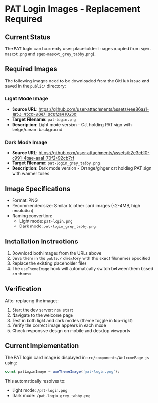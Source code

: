 # PAT Login Images - Replacement Required

## Current Status
The PAT login card currently uses placeholder images (copied from `sgex-mascot.png` and `sgex-mascot_grey_tabby.png`).

## Required Images
The following images need to be downloaded from the GitHub issue and saved in the `public/` directory:

### Light Mode Image
- **Source URL**: https://github.com/user-attachments/assets/eee86aa1-1a53-45cd-98e7-8c8f2a41023d
- **Target Filename**: `pat-login.png`
- **Description**: Light mode version - Cat holding PAT sign with beige/cream background

### Dark Mode Image  
- **Source URL**: https://github.com/user-attachments/assets/b2e3cb10-c991-4bae-aaa1-70f2492cb7cf
- **Target Filename**: `pat-login_grey_tabby.png`
- **Description**: Dark mode version - Orange/ginger cat holding PAT sign with warmer tones

## Image Specifications
- Format: PNG
- Recommended size: Similar to other card images (~2-4MB, high resolution)
- Naming convention:
  - Light mode: `pat-login.png`
  - Dark mode: `pat-login_grey_tabby.png`

## Installation Instructions
1. Download both images from the URLs above
2. Save them in the `public/` directory with the exact filenames specified
3. Replace the existing placeholder files
4. The `useThemeImage` hook will automatically switch between them based on theme

## Verification
After replacing the images:
1. Start the dev server: `npm start`
2. Navigate to the welcome page
3. Test in both light and dark modes (theme toggle in top-right)
4. Verify the correct image appears in each mode
5. Check responsive design on mobile and desktop viewports

## Current Implementation
The PAT login card image is displayed in `src/components/WelcomePage.js` using:
```javascript
const patLoginImage = useThemeImage('pat-login.png');
```

This automatically resolves to:
- Light mode: `/pat-login.png`
- Dark mode: `/pat-login_grey_tabby.png`
